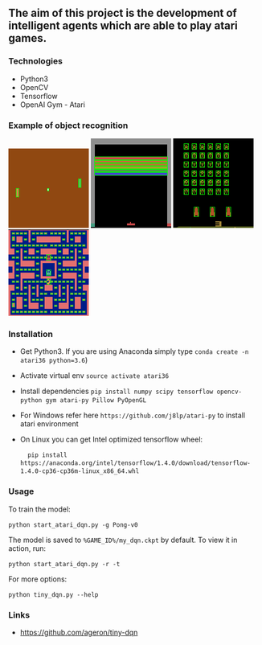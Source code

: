 ## The aim of this project is the development of intelligent agents which are able to play atari games.

### Technologies
* Python3
* OpenCV
* Tensorflow
* OpenAI Gym - Atari

### Example of object recognition
![Pong](https://github.com/iNomaD/feature-rl-atari/blob/master/res/animation/Pong.gif)
![Breakout](https://github.com/iNomaD/feature-rl-atari/blob/master/res/animation/Breakout.gif)
![SpaceInvaders](https://github.com/iNomaD/feature-rl-atari/blob/master/res/animation/SpaceInvaders.gif)
![MsPacman](https://github.com/iNomaD/feature-rl-atari/blob/master/res/animation/MsPacman.gif)

### Installation
* Get Python3. If you are using Anaconda simply type `conda create -n atari36 python=3.6`)
* Activate virtual env `source activate atari36`
* Install dependencies `pip install numpy scipy tensorflow opencv-python gym atari-py Pillow PyOpenGL`
* For Windows refer here `https://github.com/j8lp/atari-py` to install atari environment
* On Linux you can get Intel optimized tensorflow wheel:

        pip install https://anaconda.org/intel/tensorflow/1.4.0/download/tensorflow-1.4.0-cp36-cp36m-linux_x86_64.whl

### Usage
To train the model:

    python start_atari_dqn.py -g Pong-v0
    
The model is saved to `%GAME_ID%/my_dqn.ckpt` by default. To view it in action, run:

    python start_atari_dqn.py -r -t

For more options:

    python tiny_dqn.py --help

### Links
* https://github.com/ageron/tiny-dqn